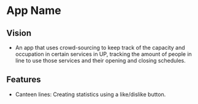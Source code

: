 # App Name

## Vision
- An app that uses crowd-sourcing to keep track of the capacity and occupation in certain services in UP, tracking the amount of people in line to use those services and their opening and closing schedules.

## Features
- Canteen lines: Creating statistics using a like/dislike button.
